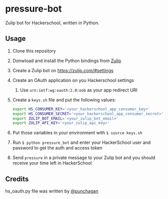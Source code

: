 # pressure-bot

Zulip bot for Hackerschool, written in Python.

## Usage

1. Clone this repository
2. Donwload and install the Python bindings from [Zulip](https://zulip.com/api/)
3. Create a Zulip bot on https://zulip.com/#settings
4. Create an OAuth application on you Hackerschool settings
   1. Use `urn:ietf:wg:oauth:2.0:oob` as your app redirect URI
5. Create a `keys.sh` file and put the following values:

   ```bash
   export HS_CONSUMER_KEY='<your_hackerschool_app_consumer_key>'
   export HS_CONSUMER_SECRET='<your_hackerschool_app_consumer_secret>'
   export ZULIP_BOT_EMAIL='<your_zulip_bot_email>'
   export ZULIP_API_KEY='<your_zulip_api_key>'
   ```

6. Put those variables in your environment with `$ source keys.sh`
7. Run `$ python pressure_bot` and enter your HackerSchool user and password to get the auth and access token
8. Send `pressure` in a private message to your Zulip bot and you should receive your time left in HackerSchool

## Credits

hs_oauth.py file was written by [@punchagan](https://github.com/punchagan)
